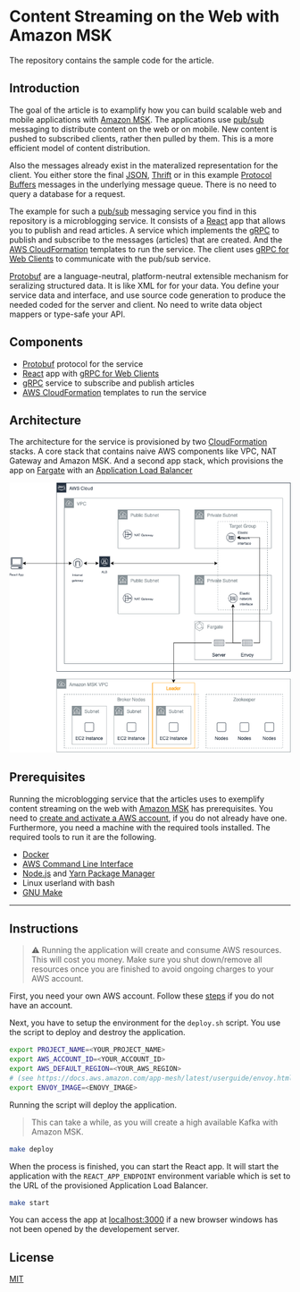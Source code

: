 # Content Streaming on the Web with Amazon MSK

The repository contains the sample code for the article.

## Introduction

The goal of the article is to examplify how you can build scalable web and mobile applications with [Amazon MSK](https://aws.amazon.com/msk/). The applications use [pub/sub](https://aws.amazon.com/pub-sub-messaging/) messaging to distribute content on the web or on mobile. New content is pushed to subscribed clients, rather then pulled by them. This is a more efficient model of content distribution.

Also the messages already exist in the materalized representation for the client. You either store the final [JSON](https://www.json.org/), [Thrift](https://thrift.apache.org) or in this example [Protocol Buffers](https://developers.google.com/protocol-buffers) messages in the underlying message queue. There is no need to query a database for a request.

The example for such a [pub/sub](https://aws.amazon.com/pub-sub-messaging/) messaging service you find in this repository is a microblogging service. It consists of a [React](https://reactjs.org/) app that allows you to publish and read articles. A service which implements the [gRPC](https://grpc.io/) to publish and subscribe to the messages (articles) that are created. And the [AWS CloudFormation](https://aws.amazon.com/cloudformation/) templates to run the service. The client uses [gRPC for Web Clients](https://github.com/grpc/grpc-web) to communicate with the pub/sub service.

[Protobuf](https://developers.google.com/protocol-buffers) are a language-neutral, platform-neutral extensible mechanism for seralizing structured data. It is like XML for for your data. You define your service data and interface, and use source code generation to produce the needed coded for the server and client. No need to write data object mappers or type-safe your API.

## Components

- [Protobuf](https://developers.google.com/protocol-buffers) protocol for the service
- [React](https://reactjs.org/) app with [gRPC for Web Clients](https://github.com/grpc/grpc-web)
- [gRPC](https://grpc.io) service to subscribe and publish articles
- [AWS CloudFormation](https://aws.amazon.com/cloudformation/) templates to run the service

## Architecture

The architecture for the service is provisioned by two [CloudFormation](https://aws.amazon.com/cloudformation/) stacks. A core stack that contains naive AWS components like VPC, NAT Gateway and Amazon MSK. And a second app stack, which provisions the app on [Fargate](https://aws.amazon.com/fargate/) with an [Application Load Balancer](https://docs.aws.amazon.com/elasticloadbalancing/latest/application/introduction.html)

![Application Architecture](images/architecture.png "Microblogging Service")

## Prerequisites

Running the microblogging service that the articles uses to exemplify content streaming on the web with [Amazon MSK](https://aws.amazon.com/msk/) has prerequisites. You need to [create and activate a AWS account](https://aws.amazon.com/premiumsupport/knowledge-center/create-and-activate-aws-account/), if you do not already have one. Furthermore, you need a machine with the required tools installed. The required tools to run it are the following.

- [Docker](https://docs.docker.com/install/)
- [AWS Command Line Interface](https://aws.amazon.com/cli/)
- [Node.js](https://nodejs.org/en/) and [Yarn Package Manager](https://yarnpkg.com/)
- Linux userland with bash
- [GNU Make](https://www.gnu.org/software/make/)

---

## Instructions

> :warning: Running the application will create and consume AWS resources. This will cost you money. Make sure you shut down/remove all resources once you are finished to avoid ongoing charges to your AWS account.

First, you need your own AWS account. Follow these [steps](https://aws.amazon.com/premiumsupport/knowledge-center/create-and-activate-aws-account/) if you do not have an account.

Next, you have to setup the environment for the `deploy.sh` script. You use the script to deploy and destroy the application.

```bash
export PROJECT_NAME=<YOUR_PROJECT_NAME>
export AWS_ACCOUNT_ID=<YOUR_ACCOUNT_ID>
export AWS_DEFAULT_REGION=<YOUR_AWS_REGION>
# (see https://docs.aws.amazon.com/app-mesh/latest/userguide/envoy.html)
export ENVOY_IMAGE=<ENOVY_IMAGE>
```

Running the script will deploy the application.

> This can take a while, as you will create a high available Kafka with Amazon MSK.

```bash
make deploy
```

When the process is finished, you can start the React app. It will start the application with the `REACT_APP_ENDPOINT` environment variable which is set to the URL of the provisioned Application Load Balancer.

```bash
make start
```

You can access the app at [localhost:3000](http://localhost:3000) if a new browser windows has not been opened by the developement server.

## License

[MIT](/LICENSE)
